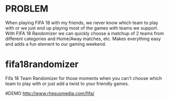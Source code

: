 # PROBLEM
When playing FIFA 18 with my friends, we never know which team to play with or we just end up playing most of the games with teams we support. With FIFA 18 Randomizer we can quickly choose a matchup of 2 teams from different categories and Home/Away matches, etc. Makes everything easy and adds a fun element to our gaming weekend.

# fifa18randomizer
Fifa 18 Team Randomizer for those moments when you can't choose which team to play with or just add a twist to your friendly games.

#DEMO
http://www.rhesusmedia.com/fifa/
